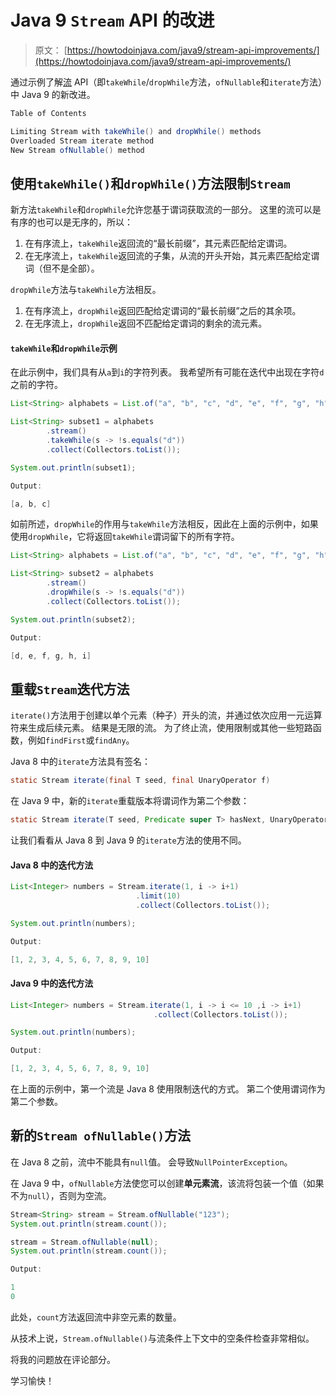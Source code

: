# Java 9 `Stream` API 的改进

> 原文： [https://howtodoinjava.com/java9/stream-api-improvements/](https://howtodoinjava.com/java9/stream-api-improvements/)

通过示例了解[流](https://docs.oracle.com/javase/9/docs/api/java/util/stream/Stream.html) API（即`takeWhile`/`dropWhile`方法，`ofNullable`和`iterate`方法）中 Java 9 的新改进。

```java
Table of Contents

Limiting Stream with takeWhile() and dropWhile() methods
Overloaded Stream iterate method
New Stream ofNullable() method
```

## 使用`takeWhile()`和`dropWhile()`方法限制`Stream`

新方法`takeWhile`和`dropWhile`允许您基于谓词获取流的一部分。 这里的流可以是有序的也可以是无序的，所以：

1.  在有序流上，`takeWhile`返回流的“最长前缀”，其元素匹配给定谓词。
2.  在无序流上，`takeWhile`返回流的子集，从流的开头开始，其元素匹配给定谓词（但不是全部）。

`dropWhile`方法与`takeWhile`方法相反。

1.  在有序流上，`dropWhile`返回匹配给定谓词的“最长前缀”之后的其余项。
2.  在无序流上，`dropWhile`返回不匹配给定谓词的剩余的流元素。

#### `takeWhile`和`dropWhile`示例

在此示例中，我们具有从`a`到`i`的字符列表。 我希望所有可能在迭代中出现在字符`d`之前的字符。

```java
List<String> alphabets = List.of("a", "b", "c", "d", "e", "f", "g", "h", "i");

List<String> subset1 = alphabets
        .stream()
        .takeWhile(s -> !s.equals("d"))
        .collect(Collectors.toList());

System.out.println(subset1);

Output:

[a, b, c]

```

如前所述，`dropWhile`的作用与`takeWhile`方法相反，因此在上面的示例中，如果使用`dropWhile`，它将返回`takeWhile`谓词留下的所有字符。

```java
List<String> alphabets = List.of("a", "b", "c", "d", "e", "f", "g", "h", "i");

List<String> subset2 = alphabets
        .stream()
        .dropWhile(s -> !s.equals("d"))
        .collect(Collectors.toList());

System.out.println(subset2);

Output:

[d, e, f, g, h, i]

```

## 重载`Stream`迭代方法

`iterate()`方法用于创建以单个元素（种子）开头的流，并通过依次应用一元运算符来生成后续元素。 结果是无限的流。 为了终止流，使用限制或其他一些短路函数，例如`findFirst`或`findAny`。

Java 8 中的`iterate`方法具有签名：

```java
static Stream iterate(final T seed, final UnaryOperator f)
```

在 Java 9 中，新的`iterate`重载版本将谓词作为第二个参数：

```java
static Stream iterate(T seed, Predicate super T> hasNext, UnaryOperator next)
```

让我们看看从 Java 8 到 Java 9 的`iterate`方法的使用不同。

#### Java 8 中的迭代方法

```java
List<Integer> numbers = Stream.iterate(1, i -> i+1)
                            .limit(10)
                            .collect(Collectors.toList());

System.out.println(numbers);

Output:

[1, 2, 3, 4, 5, 6, 7, 8, 9, 10]

```

#### Java 9 中的迭代方法

```java
List<Integer> numbers = Stream.iterate(1, i -> i <= 10 ,i -> i+1)
                                .collect(Collectors.toList());

System.out.println(numbers);

Output:

[1, 2, 3, 4, 5, 6, 7, 8, 9, 10]

```

在上面的示例中，第一个流是 Java 8 使用限制迭代的方式。 第二个使用谓词作为第二个参数。

## 新的`Stream ofNullable()`方法

在 Java 8 之前，流中不能具有`null`值。 会导致`NullPointerException`。

在 Java 9 中，`ofNullable`方法使您可以创建**单元素流**，该流将包装一个值（如果不为`null`），否则为空流。

```java
Stream<String> stream = Stream.ofNullable("123");
System.out.println(stream.count());

stream = Stream.ofNullable(null);
System.out.println(stream.count());

Output:

1
0

```

此处，`count`方法返回流中非空元素的数量。

从技术上说，`Stream.ofNullable()`与流条件上下文中的空条件检查非常相似。

将我的问题放在评论部分。

学习愉快！